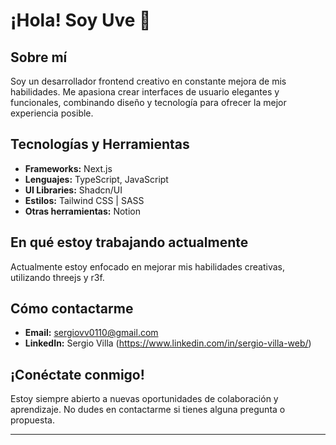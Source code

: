 # ¡Hola! Soy Uve 👋

## Sobre mí

Soy un desarrollador frontend creativo en constante mejora de mis habilidades. Me apasiona crear interfaces de usuario elegantes y funcionales, combinando diseño y tecnología para ofrecer la mejor experiencia posible.

## Tecnologías y Herramientas

- **Frameworks:** Next.js
- **Lenguajes:** TypeScript, JavaScript
- **UI Libraries:** Shadcn/UI
- **Estilos:** Tailwind CSS | SASS
- **Otras herramientas:** Notion

## En qué estoy trabajando actualmente

Actualmente estoy enfocado en mejorar mis habilidades creativas, utilizando threejs y r3f.

## Cómo contactarme

- **Email:** sergiovv0110@gmail.com
- **LinkedIn:** Sergio Villa (https://www.linkedin.com/in/sergio-villa-web/)

## ¡Conéctate conmigo!

Estoy siempre abierto a nuevas oportunidades de colaboración y aprendizaje. No dudes en contactarme si tienes alguna pregunta o propuesta.

---
